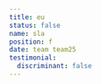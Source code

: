 ```yaml
---
title: eu
status: false
name: sla
position: f
date: team team25
testimonial:
  discriminant: false
---
```


